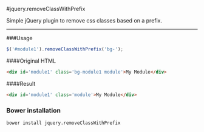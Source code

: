 #jquery.removeClassWithPrefix

Simple jQuery plugin to remove css classes based on a prefix.

* * *

###Usage

```javascript
$('#module1').removeClassWithPrefix('bg-');
```

####Original HTML
```html
<div id='module1' class='bg-module1 module'>My Module</div>
```

####Result
```html
<div id='module1' class='module'>My Module</div>
```

### Bower installation

    bower install jquery.removeClassWithPrefix